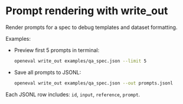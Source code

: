 # Prompt rendering with write_out

Render prompts for a spec to debug templates and dataset formatting.

Examples:

- Preview first 5 prompts in terminal:

  ```bash
  openeval write_out examples/qa_spec.json --limit 5
  ```

- Save all prompts to JSONL:

  ```bash
  openeval write_out examples/qa_spec.json --out prompts.jsonl
  ```

Each JSONL row includes: `id`, `input`, `reference`, `prompt`.
